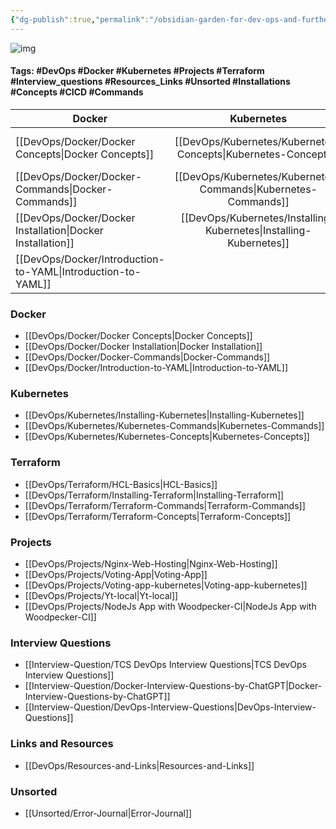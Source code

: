 ```yaml
---
{"dg-publish":true,"permalink":"/obsidian-garden-for-dev-ops-and-further/","tags":["DevOps","#Docker","#Kubernetes","#Projects","#Terraform","#Interview_questions","Resources_Links","Unsorted","#Installations","#Concepts","CICD","Commands","gardenEntry","gardenEntry"],"noteIcon":""}
---
```


![img](http://static.planetminecraft.com/files/resource_media/screenshot/1134/2011-08-24_154745_353846.jpg)

#### Tags: #DevOps #Docker #Kubernetes #Projects #Terraform #Interview_questions #Resources_Links #Unsorted #Installations #Concepts #CICD #Commands 

| **Docker** | **Kubernetes** | **Terraform** |
| ---- | :--: | ---: |
| [[DevOps/Docker/Docker Concepts\|Docker Concepts]] | [[DevOps/Kubernetes/Kubernetes-Concepts\|Kubernetes-Concepts]] | [[DevOps/Terraform/Terraform-Concepts\|Terraform-Concepts]] |
| [[DevOps/Docker/Docker-Commands\|Docker-Commands]] | [[DevOps/Kubernetes/Kubernetes-Commands\|Kubernetes-Commands]] | [[DevOps/Terraform/Terraform-Commands\|Terraform-Commands]] |
| [[DevOps/Docker/Docker Installation\|Docker Installation]]<br> | [[DevOps/Kubernetes/Installing-Kubernetes\|Installing-Kubernetes]] | [[DevOps/Terraform/Installing-Terraform\|Installing-Terraform]] |
| [[DevOps/Docker/Introduction-to-YAML\|Introduction-to-YAML]] |  | [[DevOps/Terraform/HCL-Basics\|HCL-Basics]] |

### Docker
- [[DevOps/Docker/Docker Concepts\|Docker Concepts]]
- [[DevOps/Docker/Docker Installation\|Docker Installation]]
- [[DevOps/Docker/Docker-Commands\|Docker-Commands]]
- [[DevOps/Docker/Introduction-to-YAML\|Introduction-to-YAML]] 
### Kubernetes
- [[DevOps/Kubernetes/Installing-Kubernetes\|Installing-Kubernetes]]
- [[DevOps/Kubernetes/Kubernetes-Commands\|Kubernetes-Commands]]
- [[DevOps/Kubernetes/Kubernetes-Concepts\|Kubernetes-Concepts]]
### Terraform
- [[DevOps/Terraform/HCL-Basics\|HCL-Basics]]
- [[DevOps/Terraform/Installing-Terraform\|Installing-Terraform]]
- [[DevOps/Terraform/Terraform-Commands\|Terraform-Commands]]
- [[DevOps/Terraform/Terraform-Concepts\|Terraform-Concepts]]
### Projects
- [[DevOps/Projects/Nginx-Web-Hosting\|Nginx-Web-Hosting]]
- [[DevOps/Projects/Voting-App\|Voting-App]]
- [[DevOps/Projects/Voting-app-kubernetes\|Voting-app-kubernetes]]
- [[DevOps/Projects/Yt-local\|Yt-local]]
- [[DevOps/Projects/NodeJs App with Woodpecker-CI\|NodeJs App with Woodpecker-CI]]
### Interview Questions
- [[Interview-Question/TCS DevOps Interview Questions\|TCS DevOps Interview Questions]]
- [[Interview-Question/Docker-Interview-Questions-by-ChatGPT\|Docker-Interview-Questions-by-ChatGPT]]
- [[Interview-Question/DevOps-Interview-Questions\|DevOps-Interview-Questions]]
### Links and Resources
- [[DevOps/Resources-and-Links\|Resources-and-Links]]
### Unsorted
- [[Unsorted/Error-Journal\|Error-Journal]]
